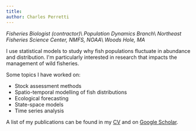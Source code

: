 ```yaml
---
title: 
author: Charles Perretti
---
```


*Fisheries Biologist (contractor)*\\
*Population Dynamics Branch*\\
*Northeast Fisheries Science Center, NMFS, NOAA*\\
*Woods Hole, MA*

I use statistical models to study why fish populations fluctuate in abundance and distribution. I'm particularly interested in research that impacts the management of wild fisheries.

Some topics I have worked on:

- Stock assessment methods
- Spatio-temporal modelling of fish distributions
- Ecological forecasting
- State-space models
- Time series analysis

A list of my publications can be found in my [CV](https://github.com/perretti/site/blob/master/static/cv_pdf/perretti_cv.pdf) and on [Google Scholar](https://scholar.google.com/citations?user=U6llh8UAAAAJ&hl=en&oi=sra).